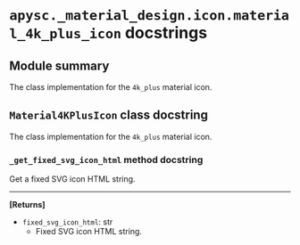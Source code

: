# `apysc._material_design.icon.material_4k_plus_icon` docstrings

## Module summary

The class implementation for the `4k_plus` material icon.

## `Material4KPlusIcon` class docstring

The class implementation for the `4k_plus` material icon.

### `_get_fixed_svg_icon_html` method docstring

Get a fixed SVG icon HTML string.<hr>

**[Returns]**

- `fixed_svg_icon_html`: str
  - Fixed SVG icon HTML string.